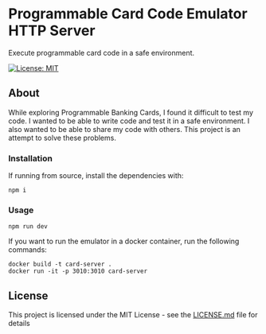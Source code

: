 # Programmable Card Code Emulator HTTP Server

Execute programmable card code in a safe environment.

[![License: MIT](https://img.shields.io/badge/License-MIT-yellow.svg)](https://opensource.org/licenses/MIT)

## About

While exploring Programmable Banking Cards, I found it difficult to test my code. I wanted to be able to write code and test it in a safe environment. I also wanted to be able to share my code with others. This project is an attempt to solve these problems.

### Installation

If running from source, install the dependencies with:

```
npm i
```

### Usage

```
npm run dev
```

If you want to run the emulator in a docker container, run the following commands:

```
docker build -t card-server .
docker run -it -p 3010:3010 card-server
```

## License

This project is licensed under the MIT License - see the [LICENSE.md](LICENSE.md) file for details
